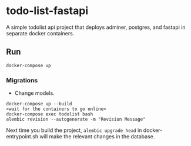# todo-list-fastapi
A simple todolist api project that deploys adminer, postgres, and fastapi in separate docker containers.

## Run
```
docker-compose up
```

### Migrations
- Change models.
```
docker-compose up --build
<wait for the containers to go online>
docker-compose exec todolist bash
alembic revision --autogenerate -m "Revision Message"
```
Next time you build the project, `alembic upgrade head` in docker-entrypoint.sh will make the relevant changes in the database.